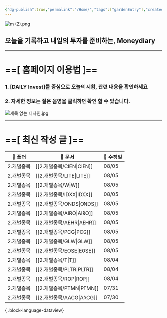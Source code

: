 ```yaml
---
{"dg-publish":true,"permalink":"/Home/","tags":["gardenEntry"],"created":"2025-06-09T13:40:49.286+09:00","updated":"2025-07-10T17:49:28.868+09:00"}
---
```


![m (2).png](/img/user/attachments/m%20(2).png)
## 오늘을 기록하고 내일의 투자를 준비하는, Moneydiary

------

# ==[ 홈페이지 이용법 ]==  

### 1. [DAILY Invest]를 중심으로 오늘의 시황, 관련 내용을 확인하세요

### 2. 자세한 정보는 짙은 음영을 클릭하면 확인 할 수 있습니다.

![제목 없는 디자인.jpg](/img/user/attachments/%EC%A0%9C%EB%AA%A9%20%EC%97%86%EB%8A%94%20%EB%94%94%EC%9E%90%EC%9D%B8.jpg)

----

# ==[ 최신 작성 글 ]==

| 📁 폴더  | 📄 문서                    | 📅 수정일 |
| ------ | ------------------------ | ------ |
| 2.개별종목 | [[2.개별종목/CIEN\|CIEN]] | 08/05  |
| 2.개별종목 | [[2.개별종목/LITE\|LITE]] | 08/05  |
| 2.개별종목 | [[2.개별종목/W\|W]]       | 08/05  |
| 2.개별종목 | [[2.개별종목/IDXX\|IDXX]] | 08/05  |
| 2.개별종목 | [[2.개별종목/ONDS\|ONDS]] | 08/05  |
| 2.개별종목 | [[2.개별종목/AIRO\|AIRO]] | 08/05  |
| 2.개별종목 | [[2.개별종목/AEHR\|AEHR]] | 08/05  |
| 2.개별종목 | [[2.개별종목/PCG\|PCG]]   | 08/05  |
| 2.개별종목 | [[2.개별종목/GLW\|GLW]]   | 08/05  |
| 2.개별종목 | [[2.개별종목/EOSE\|EOSE]] | 08/05  |
| 2.개별종목 | [[2.개별종목/T\|T]]       | 08/04  |
| 2.개별종목 | [[2.개별종목/PLTR\|PLTR]] | 08/04  |
| 2.개별종목 | [[2.개별종목/ROP\|ROP]]   | 08/04  |
| 2.개별종목 | [[2.개별종목/PTMN\|PTMN]] | 07/31  |
| 2.개별종목 | [[2.개별종목/AACG\|AACG]] | 07/30  |

{ .block-language-dataview}

